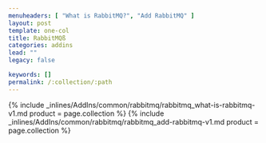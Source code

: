 ```yaml
---
menuheaders: [ "What is RabbitMQ?", "Add RabbitMQ" ]
layout: post
template: one-col
title: RabbitMQß
categories: addins
lead: ""
legacy: false

keywords: []
permalink: /:collection/:path
---
```





<a href="#what-is-rabbitmq"></a>{% include _inlines/AddIns/common/rabbitmq/rabbitmq_what-is-rabbitmq-v1.md  product = page.collection %}
<a href="#add-rabbitmq"></a>{% include _inlines/AddIns/common/rabbitmq/rabbitmq_add-rabbitmq-v1.md  product = page.collection %}